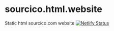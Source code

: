 # sourcico.html.website
Static html sourcico.com website
[![Netlify Status](https://api.netlify.com/api/v1/badges/8b7f5fcd-4167-4bb3-874a-b27f9bc3a425/deploy-status)](https://app.netlify.com/sites/sourcico/deploys)
